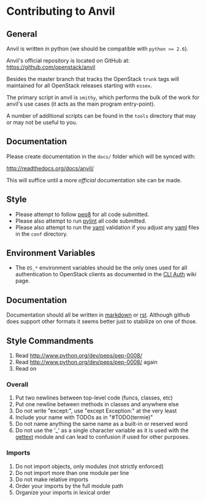 # Contributing to Anvil

## General

Anvil is written in python (we should be compatible with ``python >= 2.6``).

Anvil's official repository is located on GitHub at: https://github.com/openstack/anvil

Besides the master branch that tracks the OpenStack ``trunk`` tags will maintained for all OpenStack releases starting with `essex`.

The primary script in anvil is ``smithy``, which performs the bulk of the work for anvil's use cases (it acts as the main program entry-point).  

A number of additional scripts can be found in the ``tools`` directory that may or may not be useful to you.

## Documentation

Please create documentation in the ``docs/`` folder which will be synced with:

http://readthedocs.org/docs/anvil/

This will suffice until a more *official* documentation site can be made.

## Style

* Please attempt to follow [pep8] for all code submitted.
* Please also attempt to run [pylint] all code submitted.
* Please also attempt to run the [yaml] validation if you adjust any [yaml] files in the `conf` directory.

## Environment Variables

* The ``OS_*`` environment variables should be the only ones used for all authentication to OpenStack clients as documented in the [CLI Auth] wiki page.
  
## Documentation

Documentation should all be written in [markdown] or [rst]. Although github does support other formats it seems better just to stabilize on one of those.

## Style Commandments

1. Read http://www.python.org/dev/peps/pep-0008/
1. Read http://www.python.org/dev/peps/pep-0008/ again
1. Read on

### Overall

1. Put two newlines between top-level code (funcs, classes, etc)
1. Put one newline between methods in classes and anywhere else
1. Do not write "except:", use "except Exception:" at the very least
1. Include your name with TODOs as in "#TODO(termie)"
1. Do not name anything the same name as a built-in or reserved word
1. Do not use the '_' as a single character variable as it is used with
the [gettext] module and can lead to confusion if used for other purposes.

### Imports

1. Do not import objects, only modules (not strictly enforced)
1. Do not import more than one module per line
1. Do not make relative imports
1. Order your imports by the full module path
1. Organize your imports in lexical order


[gettext]: http://docs.python.org/2/library/gettext.html
[CLI Auth]: http://wiki.openstack.org/CLIAuth
[yaml]: http://en.wikipedia.org/wiki/YAML
[pep8]: http://www.python.org/dev/peps/pep-0008/
[pylint]: http://pypi.python.org/pypi/pylint
[markdown]: http://daringfireball.net/projects/markdown/
[rst]: http://docutils.sourceforge.net/docs/user/rst/quickstart.html
